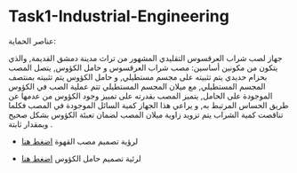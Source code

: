 # Task1-Industrial-Engineering

عناصر الحماية:

جهاز لصب شراب العرقسوس التقليدي المشهور من تراث مدينة دمشق القديمة, والذي يتكون من مكونين أساسين: مصب شراب العرقسوس و حامل الكؤوس, يتصل المصب بحزام حديدي يتم تثبيته على مجسم مستطيلي, و حامل الكؤوس يتم تثبيته بمنتصف المجسم المستطيلي, مع ميلان المجسم المستطيلي تتم عملية الصب في الكؤوس الموجودة على الحامل, يتميز المصب بقدرته على تمييز وجود الكؤوس من عدمها عن طريق الحساس المرتبط به, و يراعي هذا الجهاز كمية السائل الموجودة في المصب فكلما تناقصت كمية الشراب يتم تزويد زاوية ميلان المصب لضمان تعبئة الكؤوس بشكل صحيح وبمقدار ثابتة
.
- لرؤية تصميم مصب القهوة [اضغط هنا](https://github.com/farahhrs/Task1-Industrial-Engineering/blob/main/%D9%85%D8%B5%D8%A8%20%D8%B4%D8%B1%D8%A7%D8%A8%20%D8%A7%D9%84%D8%B9%D8%B1%D9%82%D8%B3%D9%88%D8%B3.png)

- لرئية تصميم حامل الكؤوس [اضغط هنا](https://github.com/farahhrs/Task1-Industrial-Engineering/blob/main/%D8%AD%D8%A7%D9%85%D9%84%20%D8%A7%D9%84%D9%83%D8%A4%D9%88%D8%B3.png)
